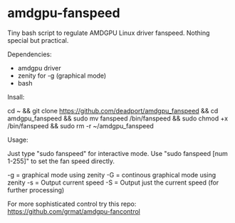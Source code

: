 # amdgpu-fanspeed
Tiny bash script to regulate AMDGPU Linux driver fanspeed. Nothing special but practical.

Dependencies: 

- amdgpu driver 
- zenity for -g (graphical mode)
- bash

Insall: 

cd ~ && git clone https://github.com/deadport/amdgpu_fanspeed && cd amdgpu_fanspeed && sudo mv fanspeed /bin/fanspeed && sudo chmod +x /bin/fanspeed && sudo rm -r ~/amdgpu_fanspeed

Usage: 

Just type "sudo fanspeed" for interactive mode.
Use "sudo fanspeed [num 1-255]" to set the fan speed directly. 

-g  = graphical mode using zenity
-G  = continous graphical mode using zenity
-s  = Output current speed
-S  = Output just the current speed (for further processing)

For more sophisticated control try this repo: https://github.com/grmat/amdgpu-fancontrol
